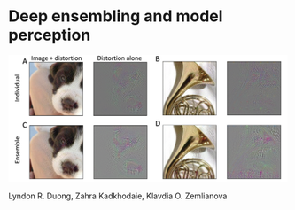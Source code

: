 # Deep ensembling and model perception

![comparison figure](./assets/single_vs_ensemble.png)

Lyndon R. Duong, Zahra Kadkhodaie, Klavdia O. Zemlianova

